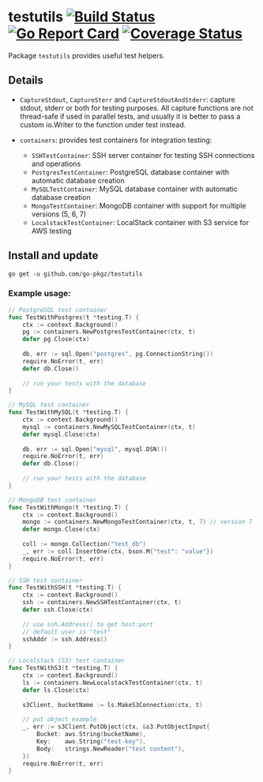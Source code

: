 # testutils [![Build Status](https://github.com/go-pkgz/testutils/workflows/build/badge.svg)](https://github.com/go-pkgz/testutils/actions) [![Go Report Card](https://goreportcard.com/badge/github.com/go-pkgz/testutils)](https://goreportcard.com/report/github.com/go-pkgz/testutils) [![Coverage Status](https://coveralls.io/repos/github/go-pkgz/testutils/badge.svg?branch=master)](https://coveralls.io/github/go-pkgz/testutils?branch=master)

Package `testutils` provides useful test helpers.

## Details

- `CaptureStdout`, `CaptureSterr` and `CaptureStdoutAndStderr`: capture stdout, stderr or both for testing purposes. All capture functions are not thread-safe if used in parallel tests, and usually it is better to pass a custom io.Writer to the function under test instead.

- `containers`: provides test containers for integration testing:
    - `SSHTestContainer`: SSH server container for testing SSH connections and operations
    - `PostgresTestContainer`: PostgreSQL database container with automatic database creation
    - `MySQLTestContainer`: MySQL database container with automatic database creation
    - `MongoTestContainer`: MongoDB container with support for multiple versions (5, 6, 7)
    - `LocalstackTestContainer`: LocalStack container with S3 service for AWS testing

## Install and update

`go get -u github.com/go-pkgz/testutils`

### Example usage:

```go
// PostgreSQL test container
func TestWithPostgres(t *testing.T) {
    ctx := context.Background()
    pg := containers.NewPostgresTestContainer(ctx, t)
    defer pg.Close(ctx)
    
    db, err := sql.Open("postgres", pg.ConnectionString())
    require.NoError(t, err)
    defer db.Close()
    
    // run your tests with the database
}

// MySQL test container
func TestWithMySQL(t *testing.T) {
    ctx := context.Background()
    mysql := containers.NewMySQLTestContainer(ctx, t)
    defer mysql.Close(ctx)
    
    db, err := sql.Open("mysql", mysql.DSN())
    require.NoError(t, err)
    defer db.Close()
    
    // run your tests with the database
}

// MongoDB test container
func TestWithMongo(t *testing.T) {
    ctx := context.Background()
    mongo := containers.NewMongoTestContainer(ctx, t, 7) // version 7
    defer mongo.Close(ctx)
    
    coll := mongo.Collection("test_db")
    _, err := coll.InsertOne(ctx, bson.M{"test": "value"})
    require.NoError(t, err)
}

// SSH test container
func TestWithSSH(t *testing.T) {
    ctx := context.Background()
    ssh := containers.NewSSHTestContainer(ctx, t)
    defer ssh.Close(ctx)
    
    // use ssh.Address() to get host:port
    // default user is "test"
    sshAddr := ssh.Address()
}

// Localstack (S3) test container
func TestWithS3(t *testing.T) {
    ctx := context.Background()
    ls := containers.NewLocalstackTestContainer(ctx, t)
    defer ls.Close(ctx)
    
    s3Client, bucketName := ls.MakeS3Connection(ctx, t)
    
    // put object example
    _, err := s3Client.PutObject(ctx, &s3.PutObjectInput{
        Bucket: aws.String(bucketName),
        Key:    aws.String("test-key"),
        Body:   strings.NewReader("test content"),
    })
    require.NoError(t, err)
}
```

